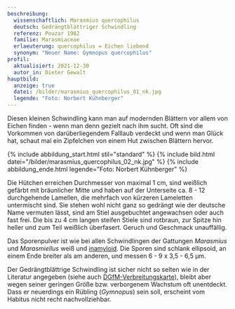 ```yaml
---
beschreibung:
  wissenschaftlich: Marasmius quercophilus
  deutsch: Gedrängtblättriger Schwindling
  referenz: Pouzar 1982
  familie: Marasmiaceae
  erlaeuterung: quercophilus = Eichen liebend
  synonym: "Neuer Name: Gymnopus quercophilus"
profil:
  aktualisiert: 2021-12-30
  autor_in: Dieter Gewalt
hauptbild:
  anzeige: true
  datei: /bilder/marasmius_quercophilus_01_nk.jpg
  legende: "Foto: Norbert Kühnberger"
---
```

Diesen kleinen Schwindling kann man auf modernden Blättern vor allem von Eichen finden - wenn man denn gezielt nach ihm sucht. Oft sind die Vorkommen von darüberliegendem Falllaub verdeckt und wenn man Glück hat, schaut mal ein Zipfelchen von einem Hut zwischen Blättern hervor.

{% include abbildung_start.html stil="standard" %}
{% include bild.html datei="/bilder/marasmius_quercophilus_02_nk.jpg" %}
{% include abbildung_ende.html legende="Foto: Norbert Kühnberger" %}

Die Hütchen erreichen Durchmesser von maximal 1 cm, sind weißlich gefärbt mit bräunlicher Mitte und haben auf der Unterseite ca. 8 - 12 durchgehende Lamellen, die mehrfach von kürzeren Lameletten untermischt sind. Sie stehen wohl nicht ganz so gedrängt wie der deutsche Name vermuten lässt, sind am Stiel ausgebuchtet angewachsen oder auch fast frei. Die bis zu 4 cm langen steifen Stiele sind rotbraun, zur Spitze hin heller und zum Teil weißlich überfasert. Geruch und Geschmack unauffällig.

Das Sporenpulver ist wie bei allen Schwindlingen der Gattungen *Marasmius* und *Marasmiellus* weiß und [inamyloid](inamyloid "Glossar"). Die Sporen sind schlank ellipsoid, an einem Ende breiter als am anderen, und messen 6 - 9 x 3,5 - 6,5 µm.

Der Gedrängtblättrige Schwindling ist sicher nicht so selten wie in der Literatur angegeben (siehe auch [DGfM-Verbreitungskarte](https://www.pilze-deutschland.de/organismen/gymnopus-quercophilus-pouzar-anton%C3%ADn-noordel-2008)), bleibt aber wegen seiner geringen Größe bzw. verborgenem Wachstum oft unentdeckt. Dass er neuerdings ein Rübling (*Gymnopus*) sein soll, erscheint vom Habitus nicht recht nachvollziehbar.